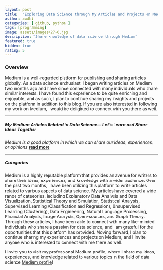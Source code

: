 ```yaml
---
layout: post
title:  "Exploring Data Science through My Articles and Projects on Medium"
author: audhi
categories: [ github, python ]
tags: [programming]
image: assets/images/27-0.jpg
description: "Share knowledge of data science through Medium"
featured: true
hidden: true
rating: 5
---
```


### Overview
Medium is a well-regarded platform for publishing and sharing articles globally. As a data science enthusiast, I began writing articles on Medium two months ago and have since connected with many individuals who share similar interests. I have found this experience to be quite enriching and enjoyable, and as such, I plan to continue sharing my insights and projects on the platform in addition to this blog. If you are also interested in following my work on Medium, I would be delighted to connect with you there as well.

----------------------------------------------------------------
##### My Medium Articles Related to Data Science— Let’s Learn and Share Ideas Together
*Medium is a good platform in which we can share our ideas, experiences, or opinions* [**read more**](https://medium.com/analytics-vidhya/my-medium-articles-lets-learn-and-share-ideas-together-41447af94da1)

----------------------------------------------------------------

##### Categories
Medium is a highly reputable platform that provides an avenue for writers to share their ideas, experiences, and knowledge with a wider audience. Over the past two months, I have been utilizing this platform to write articles related to various aspects of data science. My articles have covered a wide range of categories, including Explanatory Data Analysis and Data Visualization, Statistical Theory and Simulation, Statistical Analysis, Supervised Learning (Classification and Regression), Unsupervised Learning (Clustering), Data Engineering, Natural Language Processing, Financial Analysis, Image Analysis, Open-sources, and Graph Theory. Through these articles, I have been able to connect with many like-minded individuals who share a passion for data science, and I am grateful for the opportunities that this platform has provided. Moving forward, I plan to continue sharing my experiences and projects on Medium, and I invite anyone who is interested to connect with me there as well.

<p>I invite you to visit my professional Medium profile, where I share my ideas, experiences, and knowledge related to various topics in the field of data science <a href="https://medium.com/@audhiaprilliant">Medium profile</a>!</p>
